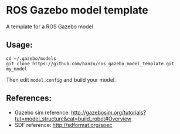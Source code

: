 # ROS Gazebo model template

A template for a ROS Gazebo model

## Usage:

```
cd ~/.gazebo/models
git clone https://github.com/banzo/ros_gazebo_model_template.git my_model
```

Then edit `model.config` and build your model.

## References:

* Gazebo sim reference: http://gazebosim.org/tutorials?tut=model_structure&cat=build_robot#Overview
* SDF reference: http://sdformat.org/spec
